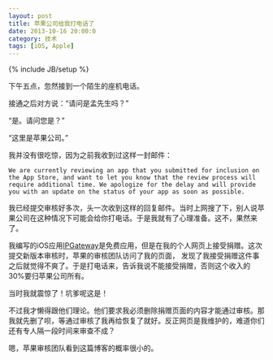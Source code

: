 ```yaml
---
layout: post
title: 苹果公司给我打电话了
date: 2013-10-16 20:00:0
category: 技术
tags: [iOS, Apple]
---
```

{% include JB/setup %}

下午五点，忽然接到一个陌生的座机电话。

接通之后对方说：“请问是孟先生吗？”

“是。请问您是？”

“这里是苹果公司。”

<!--more-->
我并没有很吃惊，因为之前我收到过这样一封邮件：

    We are currently reviewing an app that you submitted for inclusion on the App Store, and want to let you know that the review process will require additional time. We apologize for the delay and will provide you with an update on the status of your app as soon as possible.

我已经提交审核好多次，头一次收到这样的回复邮件。当时上网搜了下，别人说苹果公司在这种情况下可能会给你打电话。于是我就有了心理准备。这不，果然来了。

我编写的iOS应用[IPGateway](http://www.shengbin.me/apps/ipgateway)是免费应用，但是在我的个人网页上接受捐赠。这次提交新版本审核时，苹果的审核团队访问了我的页面，
发现了我接受捐赠这件事之后就觉得不爽了。于是打电话来，告诉我说不能接受捐赠，否则这个收入的30%要归苹果公司所有。

当时我就震惊了！坑爹呢这是！

不过我才懒得跟他们理论。他们要求我必须删除捐赠页面的内容才能通过审核。那我就先删了呗，等通过审核了我再给恢复了就好。反正网页是我维护的，难道你们还有专人隔一段时间来审查不成？

嗯，苹果审核团队看到这篇博客的概率很小的。